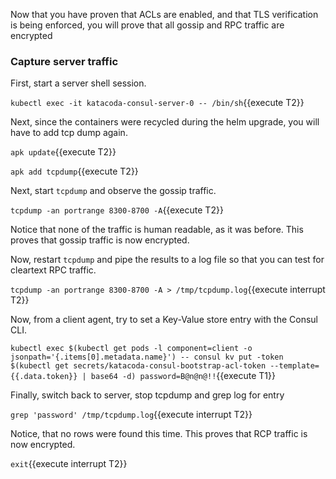Now that you have proven that ACLs are enabled, and that TLS verification is being enforced,
you will prove that all gossip and RPC traffic are encrypted


### Capture server traffic

First, start a server shell session.

`kubectl exec -it katacoda-consul-server-0 -- /bin/sh`{{execute T2}}

Next, since the containers were recycled during the helm upgrade, you will
have to add tcp dump again.

`apk update`{{execute T2}}

`apk add tcpdump`{{execute T2}}

Next, start `tcpdump` and observe the gossip traffic.

`tcpdump -an portrange 8300-8700 -A`{{execute T2}}

Notice that none of the traffic is human readable, as it was before. This
proves that gossip traffic is now encrypted.

Now, restart `tcpdump` and pipe the results to a log file so that
you can test for cleartext RPC traffic.

`tcpdump -an portrange 8300-8700 -A > /tmp/tcpdump.log`{{execute interrupt T2}}

Now, from a client agent, try to set a Key-Value store entry with the Consul CLI.

`kubectl exec $(kubectl get pods -l component=client -o jsonpath='{.items[0].metadata.name}') -- consul kv put -token $(kubectl get secrets/katacoda-consul-bootstrap-acl-token --template={{.data.token}} | base64 -d) password=B@n@n@!!`{{execute T1}}

Finally, switch back to server, stop tcpdump and grep log for entry

`grep 'password' /tmp/tcpdump.log`{{execute interrupt T2}}

Notice, that no rows were found this time. This proves that RCP traffic is now encrypted.

`exit`{{execute interrupt T2}}